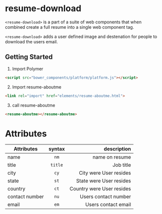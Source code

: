 resume-download
================


`<resume-download>` is a part of a suite of web components that when combined create a full resume into a single web component tag.

`<resume-download>` adds a user defined image and destenation for people to download the users email.

## Getting Started


1. Import Polymer

  ```html
  <script src="bower_components/platform/platform.js"></script>
  ```

2. Import resume-aboutme

  ```html
  <link rel="import" href="elements/resume-aboutme.html">
  ```
  
3. call resume-aboutme

  ```html
  <resume-aboutme></resume-aboutme>
  ```
  
Attributes
===========

| Attributes       | syntax           | description  |
| ------------- |:-------------:| -----:|
| name      | `nm` | name on resume |
| title      | `title`      | Job title |
| city | `cy`      |    City were User resides |
| state | `st`      |    State were User resides |
| country | `ct`      |    Country were User resides |
| contact number | `nu`      |  Users contact number |
| email | `em`      |  Users contact email |
